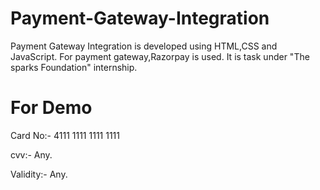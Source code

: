 # Payment-Gateway-Integration
Payment Gateway Integration is developed using HTML,CSS and JavaScript. For payment gateway,Razorpay is used.
It is task under "The sparks Foundation" internship.
# For Demo
Card No:- 4111 1111 1111 1111

cvv:- Any.

Validity:- Any.

